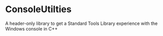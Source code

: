 # ConsoleUtilties
A header-only library to get a Standard Tools Library experience with the Windows console in C++
